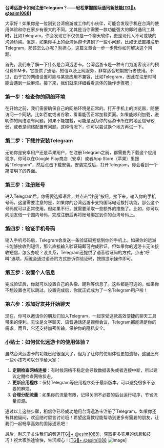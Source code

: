 **台湾远游卡如何注册Telegram？——轻松掌握国际通讯新技能[[TG💪+ @esim1088](https://t.me/s/esim1088)]**

大家好！如果你是一位刚到台湾旅游或工作的小伙伴，可能会发现手机在台湾的使用体验和你在家乡有很大的不同。尤其是当你需要一款功能强大的即时通讯工具时，比如Telegram，你会发现它不仅仅是一个聊天软件，更是现代人不可或缺的沟通桥梁。但是，如果你手上的台湾远游卡遇到了一些小问题，比如无法直接注册Telegram，那该怎么办呢？别担心，这篇文章会一步一步教你如何解决这个问题。

首先，我们来了解一下什么是台湾远游卡。台湾远游卡是一种专门为游客设计的预付费SIM卡，它提供了通话、短信以及上网服务，非常适合短期旅行者使用。不过，由于它的网络设置可能与某些应用不兼容，比如Telegram，因此在注册时可能会遇到一些麻烦。接下来，我们就来详细看看具体的操作步骤吧！

### 第一步：检查你的网络环境

在开始之前，我们需要确保自己的网络环境是正常的。打开手机上的浏览器，随便访问一个网站，比如百度或者谷歌，看看能否正常加载页面。如果能顺利加载，说明你的网络没有问题。如果不能加载，可能是因为你的远游卡所在的地区信号较弱，或者是网络配置有问题。这种情况下，你可以尝试换个地方再试一下。

### 第二步：下载并安装Telegram

无论你是安卓用户还是苹果用户，在注册Telegram之前，都需要先下载这个应用程序。你可以在Google Play商店（安卓）或者App Store（苹果）里搜索“Telegram”，然后点击下载安装。安装完成后，打开Telegram，你会看到一个简洁明了的界面。

### 第三步：注册账号

进入Telegram后，你需要选择语言，并点击“注册”按钮。接下来，输入你的手机号码。这里需要注意的是，如果你的台湾远游卡支持国际电话拨打功能，那么这个号码就可以正常使用。但如果不行，就需要采取一些额外的措施了。比如，你可以向朋友借一个国内号码，完成注册后再将账号绑定到你的台湾号码上。

### 第四步：验证手机号码

输入手机号码后，Telegram会发送一条验证码短信到你的手机上。如果你的远游卡能够接收到短信，那么直接输入验证码即可完成验证。但如果你的远游卡无法接收短信，怎么办呢？没关系，Telegram还提供了语音验证码的方式。点击“呼叫”选项，系统会通过语音的方式告诉你验证码，按照提示操作即可。

### 第五步：设置个人信息

完成验证后，你就可以设置自己的头像、昵称等信息了。这些都是可选的，如果你不想设置也可以跳过。设置完成后，你就正式成为了一名Telegram用户啦！

### 第六步：添加好友并开始聊天

现在，你可以邀请你的朋友们加入Telegram，一起享受这款高效便捷的聊天工具带来的便利。无论是文字聊天、语音通话还是视频会议，Telegram都能满足你的需求。而且，它还支持加密传输，保护你的隐私安全。

### 小贴士：如何优化远游卡的使用体验？

虽然台湾远游卡的功能已经很强大了，但为了让你的使用体验更加流畅，这里还有一些小技巧可以分享给大家：

1. **定期检查网络连接**：有时候网络不稳定会导致数据丢失或者连接中断，所以建议定期检查网络状态。
2. **更新应用程序**：保持Telegram等应用程序处于最新版本，可以避免很多不必要的麻烦。
3. **合理分配流量**：如果你的流量有限，记得关闭不必要的后台运行程序，节省流量资源。

通过以上这些步骤，相信你已经成功地用台湾远游卡注册了Telegram。如果你还有其他疑问，欢迎随时留言讨论哦！希望这篇教程能帮助到更多有需要的朋友，让我们一起畅享高效的国际通讯吧！

最后，别忘了关注我们的频道[[TG💪+ @esim1088](https://t.me/s/esim1088)]，获取更多实用的信息和技巧！祝大家旅途愉快，生活顺心！[[TG💪+ @esim1088](https://t.me/s/esim1088) ![Image](https://i.postimg.cc/4NQfJmqS/Snipaste-2025-05-13-00-14-12.png)]